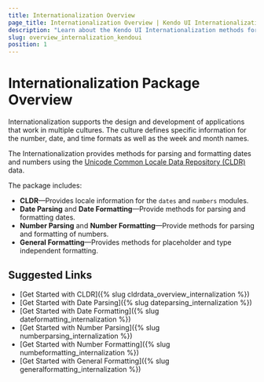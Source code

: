 ```yaml
---
title: Internationalization Overview
page_title: Internationalization Overview | Kendo UI Internationalization Package
description: "Learn about the Kendo UI Internationalization methods for parsing and formatting dates and numbers."
slug: overview_internalization_kendoui
position: 1
---
```


# Internationalization Package Overview

Internationalization supports the design and development of applications that work in multiple cultures. The culture defines specific information for the number, date, and time formats as well as the week and month names.

The Internationalization provides methods for parsing and formatting dates and numbers using the [Unicode Common Locale Data Repository (CLDR)](http://cldr.unicode.org/) data.

The package includes:

* **CLDR**&mdash;Provides locale information for the `dates` and `numbers` modules.    
* **Date Parsing** and **Date Formatting**&mdash;Provide methods for parsing and formatting dates.
* **Number Parsing** and **Number Formatting**&mdash;Provide methods for parsing and formatting of numbers.
* **General Formatting**&mdash;Provides methods for placeholder and type independent formatting.

## Suggested Links

* [Get Started with CLDR]({% slug cldrdata_overview_internalization %})
* [Get Started with Date Parsing]({% slug dateparsing_internalization %})
* [Get Started with Date Formatting]({% slug dateformatting_internalization %})
* [Get Started with Number Parsing]({% slug numberparsing_internalization %})
* [Get Started with Number Formatting]({% slug numbeformatting_internalization %})
* [Get Started with General Formatting]({% slug generalformatting_internalization %})
